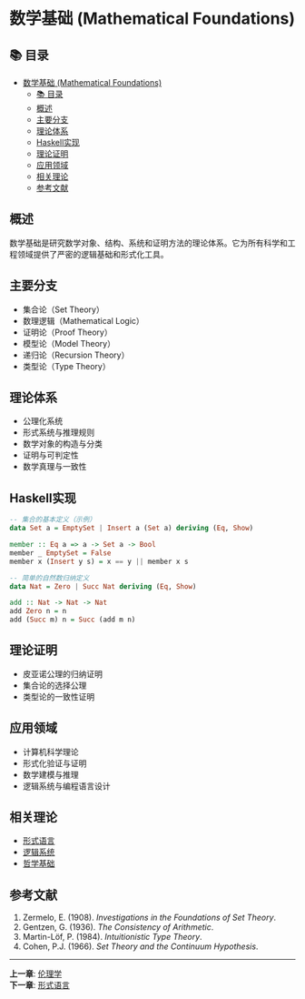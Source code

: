 # 数学基础 (Mathematical Foundations)

## 📚 目录

- [数学基础 (Mathematical Foundations)](#数学基础-mathematical-foundations)
  - [📚 目录](#-目录)
  - [概述](#概述)
  - [主要分支](#主要分支)
  - [理论体系](#理论体系)
  - [Haskell实现](#haskell实现)
  - [理论证明](#理论证明)
  - [应用领域](#应用领域)
  - [相关理论](#相关理论)
  - [参考文献](#参考文献)

## 概述

数学基础是研究数学对象、结构、系统和证明方法的理论体系。它为所有科学和工程领域提供了严密的逻辑基础和形式化工具。

## 主要分支

- 集合论（Set Theory）
- 数理逻辑（Mathematical Logic）
- 证明论（Proof Theory）
- 模型论（Model Theory）
- 递归论（Recursion Theory）
- 类型论（Type Theory）

## 理论体系

- 公理化系统
- 形式系统与推理规则
- 数学对象的构造与分类
- 证明与可判定性
- 数学真理与一致性

## Haskell实现

```haskell
-- 集合的基本定义（示例）
data Set a = EmptySet | Insert a (Set a) deriving (Eq, Show)

member :: Eq a => a -> Set a -> Bool
member _ EmptySet = False
member x (Insert y s) = x == y || member x s

-- 简单的自然数归纳定义
data Nat = Zero | Succ Nat deriving (Eq, Show)

add :: Nat -> Nat -> Nat
add Zero n = n
add (Succ m) n = Succ (add m n)
```

## 理论证明

- 皮亚诺公理的归纳证明
- 集合论的选择公理
- 类型论的一致性证明

## 应用领域

- 计算机科学理论
- 形式化验证与证明
- 数学建模与推理
- 逻辑系统与编程语言设计

## 相关理论

- [形式语言](./102-Formal-Language.md)
- [逻辑系统](./103-Logical-Systems.md)
- [哲学基础](../01-Philosophy/README.md)

## 参考文献

1. Zermelo, E. (1908). *Investigations in the Foundations of Set Theory*.
2. Gentzen, G. (1936). *The Consistency of Arithmetic*.
3. Martin-Löf, P. (1984). *Intuitionistic Type Theory*.
4. Cohen, P.J. (1966). *Set Theory and the Continuum Hypothesis*.

---

**上一章**: [伦理学](../01-Philosophy/006-Ethics.md)  
**下一章**: [形式语言](./102-Formal-Language.md)
